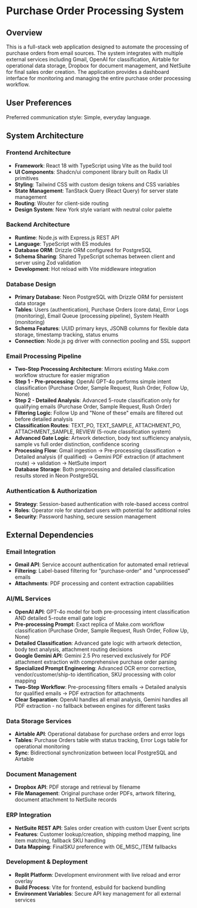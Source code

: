 # Purchase Order Processing System

## Overview

This is a full-stack web application designed to automate the processing of purchase orders from email sources. The system integrates with multiple external services including Gmail, OpenAI for classification, Airtable for operational data storage, Dropbox for document management, and NetSuite for final sales order creation. The application provides a dashboard interface for monitoring and managing the entire purchase order processing workflow.

## User Preferences

Preferred communication style: Simple, everyday language.

## System Architecture

### Frontend Architecture
- **Framework**: React 18 with TypeScript using Vite as the build tool
- **UI Components**: Shadcn/ui component library built on Radix UI primitives
- **Styling**: Tailwind CSS with custom design tokens and CSS variables
- **State Management**: TanStack Query (React Query) for server state management
- **Routing**: Wouter for client-side routing
- **Design System**: New York style variant with neutral color palette

### Backend Architecture
- **Runtime**: Node.js with Express.js REST API
- **Language**: TypeScript with ES modules
- **Database ORM**: Drizzle ORM configured for PostgreSQL
- **Schema Sharing**: Shared TypeScript schemas between client and server using Zod validation
- **Development**: Hot reload with Vite middleware integration

### Database Design
- **Primary Database**: Neon PostgreSQL with Drizzle ORM for persistent data storage
- **Tables**: Users (authentication), Purchase Orders (core data), Error Logs (monitoring), Email Queue (processing pipeline), System Health (monitoring)
- **Schema Features**: UUID primary keys, JSONB columns for flexible data storage, timestamp tracking, status enums
- **Connection**: Node.js pg driver with connection pooling and SSL support

### Email Processing Pipeline
- **Two-Step Processing Architecture**: Mirrors existing Make.com workflow structure for easier migration
- **Step 1 - Pre-processing**: OpenAI GPT-4o performs simple intent classification (Purchase Order, Sample Request, Rush Order, Follow Up, None)
- **Step 2 - Detailed Analysis**: Advanced 5-route classification only for qualifying emails (Purchase Order, Sample Request, Rush Order)
- **Filtering Logic**: Follow Up and "None of these" emails are filtered out before detailed analysis
- **Classification Routes**: TEXT_PO, TEXT_SAMPLE, ATTACHMENT_PO, ATTACHMENT_SAMPLE, REVIEW (5-route classification system)
- **Advanced Gate Logic**: Artwork detection, body text sufficiency analysis, sample vs full order distinction, confidence scoring
- **Processing Flow**: Gmail ingestion → Pre-processing classification → Detailed analysis (if qualified) → Gemini PDF extraction (if attachment route) → validation → NetSuite import
- **Database Storage**: Both preprocessing and detailed classification results stored in Neon PostgreSQL

### Authentication & Authorization
- **Strategy**: Session-based authentication with role-based access control
- **Roles**: Operator role for standard users with potential for additional roles
- **Security**: Password hashing, secure session management

## External Dependencies

### Email Integration
- **Gmail API**: Service account authentication for automated email retrieval
- **Filtering**: Label-based filtering for "purchase-order" and "unprocessed" emails
- **Attachments**: PDF processing and content extraction capabilities

### AI/ML Services
- **OpenAI API**: GPT-4o model for both pre-processing intent classification AND detailed 5-route email gate logic
- **Pre-processing Prompt**: Exact replica of Make.com workflow classification (Purchase Order, Sample Request, Rush Order, Follow Up, None)
- **Detailed Classification**: Advanced gate logic with artwork detection, body text analysis, attachment routing decisions
- **Google Gemini API**: Gemini 2.5 Pro reserved exclusively for PDF attachment extraction with comprehensive purchase order parsing
- **Specialized Prompt Engineering**: Advanced OCR error correction, vendor/customer/ship-to identification, SKU processing with color mapping
- **Two-Step Workflow**: Pre-processing filters emails → Detailed analysis for qualified emails → PDF extraction for attachments
- **Clear Separation**: OpenAI handles all email analysis, Gemini handles all PDF extraction - no fallback between engines for different tasks

### Data Storage Services
- **Airtable API**: Operational database for purchase orders and error logs
- **Tables**: Purchase Orders table with status tracking, Error Logs table for operational monitoring
- **Sync**: Bidirectional synchronization between local PostgreSQL and Airtable

### Document Management
- **Dropbox API**: PDF storage and retrieval by filename
- **File Management**: Original purchase order PDFs, artwork filtering, document attachment to NetSuite records

### ERP Integration
- **NetSuite REST API**: Sales order creation with custom User Event scripts
- **Features**: Customer lookup/creation, shipping method mapping, line item matching, fallback SKU handling
- **Data Mapping**: FinalSKU preference with OE_MISC_ITEM fallbacks

### Development & Deployment
- **Replit Platform**: Development environment with live reload and error overlay
- **Build Process**: Vite for frontend, esbuild for backend bundling
- **Environment Variables**: Secure API key management for all external services
